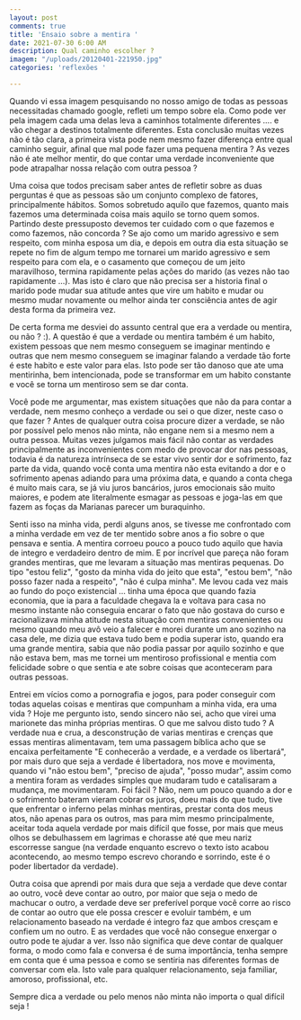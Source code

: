 ```yaml
---
layout: post
comments: true
title: 'Ensaio sobre a mentira '
date: 2021-07-30 6:00 AM
description: Qual caminho escolher ?
imagem: "/uploads/20120401-221950.jpg"
categories: 'reflexões '

---
```

Quando vi essa imagem pesquisando no nosso amigo de todas as pessoas necessitadas chamado google, refleti um tempo sobre ela. Como pode ver pela imagem cada uma delas leva a caminhos totalmente diferentes .... e vão chegar a destinos totalmente diferentes. Esta conclusão muitas vezes não é tão clara, a primeira vista pode nem mesmo fazer diferença entre qual caminho seguir, afinal que mal pode fazer uma pequena mentira ? As vezes não é ate melhor mentir, do que contar uma verdade inconveniente que pode atrapalhar nossa relação com outra pessoa ?

Uma coisa que todos precisam saber antes de refletir sobre as duas perguntas é que as pessoas são um conjunto complexo de fatores,  principalmente hábitos. Somos sobretudo aquilo que fazemos, quanto mais fazemos uma determinada coisa mais aquilo se torno quem somos. Partindo deste pressuposto devemos ter cuidado com o que fazemos e como fazemos, não concorda ? Se ajo como um marido agressivo e sem respeito, com minha esposa um dia, e depois em outra dia esta situação se repete no fim de algum tempo me tornarei um marido agressivo e sem respeito para com ela, e o casamento que começou de um jeito maravilhoso, termina rapidamente pelas ações do marido (as vezes não tao rapidamente ...).  Mas isto é claro que não precisa ser a historia final o marido pode mudar sua atitude antes que vire um habito e mudar ou mesmo mudar novamente ou melhor ainda ter consciência antes de agir desta forma da primeira vez.

De certa forma me desviei do assunto central que era a verdade ou mentira, ou não ? :). A questão é que a verdade ou mentira também é um habito, existem pessoas que nem mesmo conseguem se imaginar mentindo e outras que nem mesmo conseguem se imaginar falando a verdade tão forte é este habito e este valor para elas. Isto pode ser tão danoso que ate uma mentirinha, bem intencionada, pode se transformar em um habito constante e você se torna um mentiroso sem se dar conta. 

Você pode me argumentar, mas existem situações que não da para contar a verdade, nem mesmo conheço a verdade ou sei o que dizer, neste caso o que fazer ? Antes de qualquer outra coisa procure dizer a verdade, se não por possível pelo menos não minta, não engane nem si a mesmo nem a outra pessoa. Muitas vezes julgamos mais fácil não contar as verdades principalmente as inconvenientes com medo de provocar dor nas pessoas, todavia é da natureza intrínseca de se estar vivo sentir dor e sofrimento, faz parte da vida, quando você conta uma mentira não esta evitando a dor e o sofrimento apenas adiando para uma próxima data, e quando a conta chega é muito mais cara, se já viu juros bancários, juros emocionais são muito maiores, e podem ate literalmente esmagar as pessoas e joga-las em que fazem as foças da Marianas parecer um buraquinho.

Senti isso na minha vida, perdi alguns anos, se tivesse me confrontado com a minha verdade em vez de ter mentido sobre anos a fio sobre o que pensava e sentia. A mentira corroeu pouco a pouco tudo aquilo que havia de integro e verdadeiro dentro de mim. E por incrível que pareça não foram grandes mentiras, que me levaram a situação mas mentiras pequenas. Do tipo "estou feliz", "gosto da minha vida do jeito que esta", "estou bem", "não posso fazer nada a respeito", "não é culpa minha". Me levou cada vez mais ao fundo do poço existencial ... tinha uma época que quando fazia economia, que ia para a faculdade chegava la e voltava para casa no mesmo instante não conseguia encarar o fato que não gostava do curso e racionalizava minha atitude nesta situação com mentiras convenientes ou mesmo quando meu avô veio a falecer e morei durante um ano sozinho na casa dele, me dizia que estava tudo bem e podia superar isto, quando era uma grande mentira, sabia que não podia passar por aquilo sozinho e que não estava bem, mas me tornei um mentiroso profissional e mentia com felicidade sobre o que sentia e ate sobre coisas que aconteceram para outras pessoas. 

Entrei em vícios  como a pornografia e jogos, para poder conseguir com todas aquelas coisas e mentiras que compunham a minha vida, era uma vida ? Hoje me pergunto isto, sendo sincero não sei, acho que virei uma marionete das minha próprias mentiras. O que me salvou disto tudo ? A verdade nua e crua, a desconstrução de varias mentiras e crenças que essas mentiras alimentavam, tem uma passagem bíblica acho que se encaixa perfeitamente "E conhecerão a verdade, e a verdade os libertará", por mais duro que seja a verdade é libertadora, nos move e movimenta, quando vi "não estou bem", "preciso de ajuda", "posso mudar", assim como a mentira foram as verdades simples que mudaram tudo e catalisaram a mudança, me movimentaram. Foi fácil ? Não, nem um pouco quando a dor e o sofrimento bateram vieram cobrar os juros, doeu mais do que tudo, tive que enfrentar o inferno pelas minhas mentiras, prestar conta dos meus atos, não apenas para os outros, mas para mim mesmo  principalmente, aceitar toda aquela verdade por mais difícil que fosse, por mais que meus olhos se debulhassem em lagrimas e chorasse até que meu nariz escorresse sangue (na verdade enquanto escrevo o texto isto acabou acontecendo, ao mesmo tempo escrevo chorando e sorrindo, este é o poder libertador da verdade).

Outra coisa que aprendi por mais dura que seja a verdade que deve contar ao outro, você deve contar ao outro, por maior que seja o medo de machucar o outro, a verdade deve ser preferível porque você corre ao risco de contar ao outro que  ele possa crescer e evoluir também, e um relacionamento baseado na verdade é integro faz que ambos cresçam e confiem um no outro. E as verdades que você não consegue enxergar o outro pode te ajudar a ver. Isso não significa que deve contar de qualquer forma, o modo como fala e conversa é de suma importância, tenha sempre em conta que é uma pessoa e como se sentiria nas diferentes formas de conversar com ela. Isto vale para qualquer relacionamento, seja familiar, amoroso, profissional, etc.

Sempre dica a verdade ou pelo menos não minta não importa o qual difícil seja !